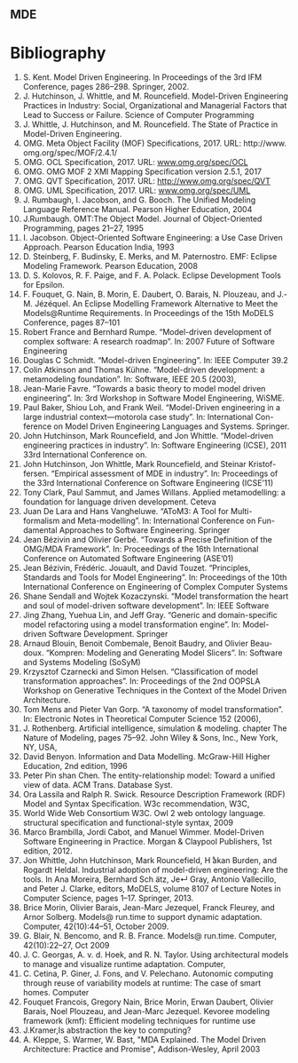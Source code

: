 MDE
---


# Bibliography

1. S. Kent. Model Driven Engineering. In Proceedings of the 3rd IFM Conference, pages 286–298. Springer, 2002.
2. J. Hutchinson, J. Whittle, and M. Rouncefield. Model-Driven Engineering Practices in Industry: Social, Organizational and Managerial Factors that Lead to Success or Failure. Science of Computer Programming
4. J. Whittle, J. Hutchinson, and M. Rouncefield. The State of Practice in Model-Driven Engineering.
6. OMG. Meta Object Facility (MOF) Specifications, 2017. URL: http://www. omg.org/spec/MOF/2.4.1/
7. OMG. OCL Specification, 2017. URL: www.omg.org/spec/OCL
8. OMG. OMG MOF 2 XMI Mapping Specification version 2.5.1, 2017
9. OMG. QVT Specification, 2017. URL: http://www.omg.org/spec/QVT
10. OMG. UML Specification, 2017. URL: www.omg.org/spec/UML
11. J. Rumbaugh, I. Jacobson, and G. Booch. The Unified Modeling Language Reference Manual. Pearson Higher Education, 2004
12. J.Rumbaugh. OMT:The Object Model. Journal of Object-Oriented Programming, pages 21–27, 1995
13. I. Jacobson. Object-Oriented Software Engineering: a Use Case Driven Approach. Pearson Education India, 1993
14. D. Steinberg, F. Budinsky, E. Merks, and M. Paternostro. EMF: Eclipse Modeling Framework. Pearson Education, 2008
15. D. S. Kolovos, R. F. Paige, and F. A. Polack. Eclipse Development Tools for Epsilon.
16. F. Fouquet, G. Nain, B. Morin, E. Daubert, O. Barais, N. Plouzeau, and J.- M. Jézéquel. An Eclipse Modelling Framework Alternative to Meet the Models@Runtime Requirements. In Proceedings of the 15th MoDELS Conference, pages 87–101
17. Robert France and Bernhard Rumpe. “Model-driven development of complex software: A research roadmap”. In: 2007 Future of Software Engineering
18. Douglas C Schmidt. “Model-driven Engineering”. In: IEEE Computer 39.2
20. Colin Atkinson and Thomas Kühne. “Model-driven development: a metamodeling foundation”. In: Software, IEEE 20.5 (2003),
21. Jean-Marie Favre. “Towards a basic theory to model model driven engineering”. In: 3rd Workshop in Software Model Engineering, WiSME.
22. Paul Baker, Shiou Loh, and Frank Weil. “Model-Driven engineering in a large industrial context—motorola case study”. In: International Con- ference on Model Driven Engineering Languages and Systems. Springer.
23. John Hutchinson, Mark Rouncefield, and Jon Whittle. “Model-driven engineering practices in industry”. In: Software Engineering (ICSE), 2011 33rd International Conference on.
24. John Hutchinson, Jon Whittle, Mark Rouncefield, and Steinar Kristof- fersen. “Empirical assessment of MDE in industry”. In: Proceedings of the 33rd International Conference on Software Engineering (ICSE’11)
26. Tony Clark, Paul Sammut, and James Willans. Applied metamodelling: a foundation for language driven development. Ceteva
27. Juan De Lara and Hans Vangheluwe. “AToM3: A Tool for Multi- formalism and Meta-modelling”. In: International Conference on Fun- damental Approaches to Software Engineering. Springer
28. Jean Bézivin and Olivier Gerbé. “Towards a Precise Definition of the OMG/MDA Framework”. In: Proceedings of the 16th International Conference on Automated Software Engineering (ASE’01)
29. Jean Bézivin, Frédéric. Jouault, and David Touzet. “Principles, Standards and Tools for Model Engineering”. In: Proceedings of the 10th International Conference on Engineering of Complex Computer Systems
30. Shane Sendall and Wojtek Kozaczynski. “Model transformation the heart and soul of model-driven software development”. In: IEEE Software
31. Jing Zhang, Yuehua Lin, and Jeff Gray. “Generic and domain-specific model refactoring using a model transformation engine”. In: Model- driven Software Development. Springer
32. Arnaud Blouin, Benoit Combemale, Benoit Baudry, and Olivier Beau- doux. “Kompren: Modeling and Generating Model Slicers”. In: Software and Systems Modeling (SoSyM)
33. Krzysztof Czarnecki and Simon Helsen. “Classification of model transformation approaches”. In: Proceedings of the 2nd OOPSLA Workshop on Generative Techniques in the Context of the Model Driven Architecture.
34. Tom Mens and Pieter Van Gorp. “A taxonomy of model transformation”. In: Electronic Notes in Theoretical Computer Science 152 (2006),
35. J. Rothenberg. Artificial intelligence, simulation &amp; modeling. chapter The Nature of Modeling, pages 75–92. John Wiley & Sons, Inc., New York, NY, USA,
36. David Benyon. Information and Data Modelling. McGraw-Hill Higher Education, 2nd edition, 1996
37. Peter Pin shan Chen. The entity-relationship model: Toward a unified view of data. ACM Trans. Database Syst.
38. Ora Lassila and Ralph R. Swick. Resource Description Framework (RDF) Model and Syntax Specification. W3c recommendation, W3C,
39. World Wide Web Consortium W3C. Owl 2 web ontology language. structural specification and functional-style syntax, 2009
40. Marco Brambilla, Jordi Cabot, and Manuel Wimmer. Model-Driven Software Engineering in Practice. Morgan & Claypool Publishers, 1st edition, 2012.
42. Jon Whittle, John Hutchinson, Mark Rouncefield, H ̊akan Burden, and Rogardt Heldal. Industrial adoption of model-driven engineering: Are the tools. In Ana Moreira, Bernhard Sch ̈atz, Je↵ Gray, Antonio Vallecillo, and Peter J. Clarke, editors, MoDELS, volume 8107 of Lecture Notes in Computer Science, pages 1–17. Springer, 2013.
44. Brice Morin, Olivier Barais, Jean-Marc Jezequel, Franck Fleurey, and Arnor Solberg. Models@ run.time to support dynamic adaptation. Computer, 42(10):44–51, October 2009.
45. G. Blair, N. Bencomo, and R. B. France. Models@ run.time. Computer, 42(10):22–27, Oct 2009
46. J. C. Georgas, A. v. d. Hoek, and R. N. Taylor. Using architectural models to manage and visualize runtime adaptation. Computer,
47. C. Cetina, P. Giner, J. Fons, and V. Pelechano. Autonomic computing through reuse of variability models at runtime: The case of smart homes. Computer
48. Fouquet Francois, Gregory Nain, Brice Morin, Erwan Daubert, Olivier Barais, Noel Plouzeau, and Jean-Marc Jezequel. Kevoree modeling framework (kmf): Efficient modeling techniques for runtime use
49. J.Kramer,Is abstraction the key to computing?
50. A. Kleppe, S. Warmer, W. Bast, "MDA Explained. The Model Driven Architecture: Practice and Promise", Addison-Wesley, April 2003